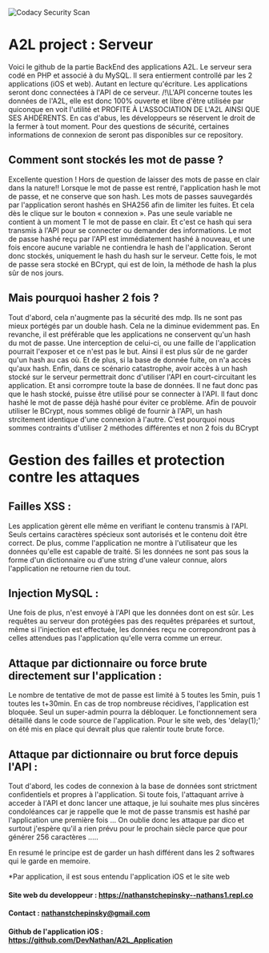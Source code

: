 ![Codacy Security Scan](https://github.com/DevNathan/A2L_BackEnd/workflows/Codacy%20Security%20Scan/badge.svg)
# A2L project : Serveur
Voici le github de la partie BackEnd des applications A2L. 
Le serveur sera codé en PHP et associé à du MySQL. 
Il sera entierment controllé par les 2 applications (iOS et web). Autant en lecture qu'écriture.
Les applications seront donc connectées à l'API de ce serveur. 
/!\L'API concerne toutes les données de l'A2L, elle est donc 100% ouverte et libre d'être utilisée par quiconque en voit l'utilité et PROFITE À L'ASSOCIATION DE L'A2L AINSI QUE SES AHDÉRENTS. En cas d'abus, les développeurs se réservent le droit de la fermer à tout moment. Pour des questions de sécurité, certaines informations de connexion de seront pas disponibles sur ce repository. 


## Comment sont stockés les mot de passe ? 
Excellente question ! Hors de question de laisser des mots de passe en clair dans la nature!! Lorsque le mot de passe est rentré, l'application hash le mot de passe, et ne conserve que son hash. Les mots de passes sauvegardés par l'application seront hashés en SHA256 afin de limiter les fuites. Et cela dès le clique sur le bouton « connexion ». Pas une seule variable ne contient à un moment T le mot de passe en clair. Et c'est ce hash qui sera transmis à l'API pour se connecter ou demander des informations. Le mot de passe hashé reçu par l'API est immédiatement hashé à nouveau, et une fois encore aucune variable ne contiendra le hash de l'application. Seront donc stockés, uniquement le hash du hash sur le serveur. Cette fois, le mot de passe sera stocké en BCrypt, qui est de loin, la méthode de hash la plus sûr de nos jours.


## Mais pourquoi hasher 2 fois ? 
Tout d'abord, cela n'augmente pas la sécurité des mdp. Ils ne sont pas mieux portégés par un double hash. Cela ne la diminue evidemment pas. En revanche, il est préférable que les applications ne conservent qu'un hash du mot de passe. Une interception de celui-ci, ou une faille de l'application pourrait l'exposer et ce n'est pas le but. Ainsi il est plus sûr de ne garder qu'un hash au cas où. Et de plus, si la base de donnée fuite, on n'a accès qu'aux hash. Enfin, dans ce scénario catastrophe, avoir accès à un hash stocké sur le serveur permettrait donc d'utiliser l'API en court-circuitant les application. Et ansi corrompre toute la base de données. Il ne faut donc pas que le hash stocké, puisse être utilisé pour se connecter à l'API. Il faut donc hashé le mot de passe déjà hashé pour éviter ce problème.
Afin de pouvoir utiliser le BCrypt, nous sommes obligé de fournir à l'API, un hash strcitement identique d'une connexion à l'autre. C'est pourquoi nous sommes contraints d'utiliser 2 méthodes différentes et non 2 fois du BCrypt


# Gestion des failles et protection contre les attaques 

## Failles XSS : 
Les application gèrent elle même en verifiant le contenu transmis à l'API. Seuls certains caractères spécieux sont autorisés et le contenu doit être correct. De plus, comme l'application ne montre à l'utilisateur que les données qu'elle est capable de traité. Si les données ne sont pas sous la forme d'un dictionnaire ou d'une string d'une valeur connue, alors l'application ne retourne rien du tout. 

## Injection MySQL : 
Une fois de plus, n'est envoyé à l'API que les données dont on est sûr. Les requêtes au serveur don protégées pas des requêtes préparées et surtout, même si l'injection est effectuée, les données reçu ne correpondront pas à celles attendues pas l'application qu'elle verra comme un erreur. 

## Attaque par dictionnaire ou force brute directement sur l'application : 
Le nombre de tentative de mot de passe est limité à 5 toutes les 5min, puis 1 toutes les t+30min. En cas de trop nombreuse récidives, l'application est bloquée. Seul un super-admin pourra la débloquer. Le fonctionnement sera détaillé dans le code source de l'application. 
Pour le site web, des 'delay(1);' on été mis en place qui devrait plus que ralentir toute brute force.

## Attaque par dictionnaire ou brut force depuis l'API : 
Tout d'abord, les codes de connexion à la base de données sont strictment confidentiels et propres à l'application. Si toute fois, l'attaquant arrive à acceder à l'API et donc lancer une attaque, je lui souhaite mes plus sincères condoléances car je rappelle que le mot de passe transmis est hashé par l'application une première fois ... On oublie donc les attaque par dico et surtout j'espère qu'il a rien prévu pour le prochain siècle parce que pour générer 256 caractères .....

En resumé le principe est de garder un hash différent dans les 2 softwares qui le garde en memoire. 

*Par application, il est sous entendu l'application iOS et le site web

#### Site web du developpeur : https://nathanstchepinsky--nathans1.repl.co

#### Contact : nathanstchepinsky@gmail.com

#### Github de l'application iOS : https://github.com/DevNathan/A2L_Application

